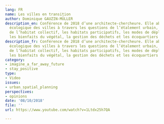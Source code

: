 ```yaml
---
lang: FR
name: Les villes en transition
author: Dominique GAUZIN-MÜLLER
description_en: Conférence de 2018 d’une architecte-chercheure. Elle aborde la transition
  écologique des villes à travers les questions de l’étalement urbain, l’individualisation
  de l’habitat collectif, les habitats participatifs, les modes de déplacement, l’énergie,
  les bienfaits du végétal, la gestion des déchets et les écoquartiers
description_fr: Conférence de 2018 d’une architecte-chercheure. Elle aborde la transition
  écologique des villes à travers les questions de l’étalement urbain, l’individualisation
  de l’habitat collectif, les habitats participatifs, les modes de déplacement, l’énergie,
  les bienfaits du végétal, la gestion des déchets et les écoquartiers
category:
- imagine_a_far_away_future
- stay_positive
type:
- Video
issues:
- urban_spatial_planning
perspectives:
- opinions
date: '08/10/2018'
file: ''
url: https://www.youtube.com/watch?v=1Ltdx25h7QA

---
```

